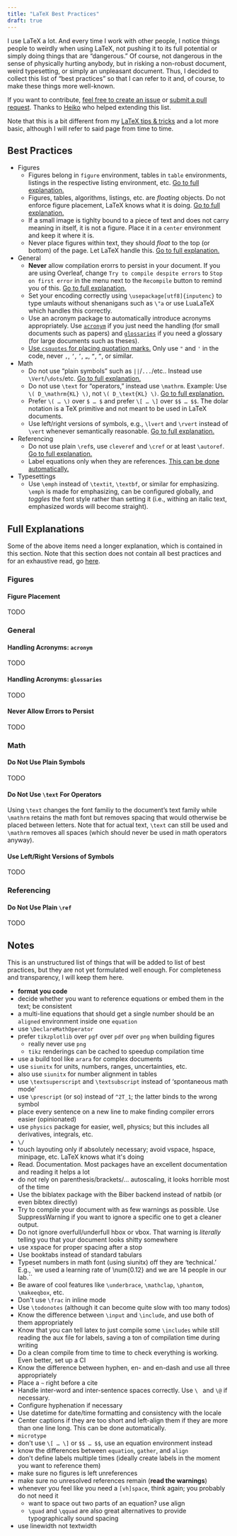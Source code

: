 ```yaml
---
title: "LaTeX Best Practices"
draft: true
---
```


I use LaTeX a lot.
And every time I work with other people, I notice things people to weirdly when using LaTeX, not pushing it to its full potential or simply doing things that are “dangerous.”
Of course, not dangerous in the sense of physically hurting anybody, but in risking a non-robust document, weird typesetting, or simply an unpleasant document.
Thus, I decided to collect this list of “best practices” so that I can refer to it and, of course, to make these things more well-known.

If you want to contribute, [feel free to create an issue](https://github.com/fdamken/fdamken.github.io/issues/) or [submit a pull request](https://github.com/fdamken/fdamken.github.io/pulls).
Thanks to [Heiko](https://miterion.de/) who helped extending this list.

Note that this is a bit different from my [LaTeX tips & tricks](tips-and-tricks) and a lot more basic, although I will refer to said page from time to time.


## Best Practices
- Figures
    - Figures belong in `figure` environment, tables in `table` environments, listings in the respective listing environment, etc. [Go to full explanation.](#figure-placement)
    - Figures, tables, algorithms, listings, etc. are _floating_ objects. Do not enforce figure placement, LaTeX knows what it is doing. [Go to full explanation.](#figure-placement)
    - If a small image is tighlty bound to a piece of text and does not carry meaning in itself, it is not a figure. Place it in a `center` environment and keep it where it is.
    - Never place figures within text, they should _float_ to the top (or bottom) of the page. Let LaTeX handle this. [Go to full explanation.](#figure-placement)
- General
    - **Never** allow compilation erorrs to persist in your document. If you are using Overleaf, change `Try to compile despite errors` to `Stop on first error` in the menu next to the `Recompile` button to remind you of this. [Go to full explanation.](#never-allow-errors-to-persist)
    - Set your encoding correctly using `\usepackage[utf8]{inputenc}` to type umlauts without shenanigans such as `\"a` or use LuaLaTeX which handles this correctly.
    - Use an acronym package to automatically introduce acronyms appropriately. Use [`acronym`](#handling-acronyms-acronym) if you just need the handling (for small documents such as papers) and [`glossaries`](#handling-acronyms-glossaries) if you need a glossary (for large documents such as theses).
    - [Use `csquotes` for placing quotation marks.](/latex/tips-and-tricks/#automatically-using-correct-quotation-marks) Only use `"` and `'` in the code, never `‚`, `‘`, `’`, `„`, `“`, `”`, or similar.
- Math
    - Do not use “plain symbols” such as `||`/`...`/etc.. Instead use `\Vert`/`\dots`/etc. [Go to full explanation.](#do-not-use-plain-symbols)
    - Do not use `\text` for “operators,” instead use `\mathrm`. Example: Use `\( D_\mathrm{KL} \)`, not `\( D_\text{KL} \)`. [Go to full explanation.](#do-not-use-text-for-operators)
    - Prefer `\( … \)` over `$ … $` and prefer `\[ … \]` over `$$ … $$`. The dolar notation is a TeX primitive and not meant to be used in LaTeX documents.
    - Use left/right versions of symbols, e.g., `\lvert` and `\rvert` instead of `\vert` whenever semantically reasonable. [Go to full explanation.](#use-leftright-versions-of-symbols)
- Referencing
    - Do not use plain `\ref`s, use `cleveref` and `\cref` or at least `\autoref`. [Go to full explanation.](#do-not-use-plain-ref)
    - Label equations only when they are references. [This can be done automatically.](/latex/tips-and-tricks/#only-number-referenced-equations)
- Typesettings
    - Use `\emph` instead of `\textit`, `\textbf`, or similar for emphasizing. `\emph` is made for emphasizing, can be configured globally, and _toggles_ the font style rather than setting it (i.e., withing an italic text, emphasized words will become straight).


## Full Explanations
Some of the above items need a longer explanation, which is contained in this section.
Note that this section does not contain all best practices and for an exhaustive read, go [here](#best-practices).

### Figures
#### Figure Placement
TODO

### General
#### Handling Acronyms: `acronym`
TODO

#### Handling Acronyms: `glossaries`
TODO

#### Never Allow Errors to Persist
TODO

### Math
#### Do Not Use Plain Symbols
TODO

#### Do Not Use `\text` For Operators
Using `\text` changes the font familiy to the document’s text family while `\mathrm` retains the math font but removes spacing that would otherwise be placed between letters.
Note that for actual text, `\text` can still be used and `\mathrm` removes all spaces (which should never be used in math operators anyway).

#### Use Left/Right Versions of Symbols
TODO

### Referencing
#### Do Not Use Plain `\ref`
TODO


## Notes
This is an unstructured list of things that will be added to list of best practices, but they are not yet formulated well enough.
For completeness and transparency, I will keep them here.
- **format you code**
- decide whether you want to reference equations or embed them in the text; be consistent
- a multi-line equations that should get a single number should be an `aligned` environment inside one `equation`
- use `\DeclareMathOperator`
- prefer `tikzplotlib` over `pgf` over `pdf` over `png` when building figures
	- really never use `png`
	- `tikz` renderings can be cached to speedup compilation time
- use a build tool like `arara` for complex documents
- use `siunitx` for units, numbers, ranges, uncertainties, etc.
- also use `siunitx` for number alignment in tables
- use `\textsuperscript` and `\textsubscript` instead of ‘spontaneous math mode’
- use `\prescript` (or so) instead of `^2T_1`; the latter binds to the wrong symbol
- place every sentence on a new line to make finding compiler errors easier (opinionated)
- use `physics` package for easier, well, physics; but this includes all derivatives, integrals, etc.
- `\/`
- touch layouting only if absolutely necessary; avoid vspace, hspace, minipage, etc. LaTeX knows what it's doing
- Read. Documentation. Most packages have an excellent documentation and reading it helps a lot
- do not rely on parenthesis/brackets/… autoscaling, it looks horrible most of the time
- Use the biblatex package with the Biber backend instead of natbib (or even bibtex directly)
- Try to compile your document with as few warnings as possible. Use SuppressWarning if you want to ignore a specific one to get a cleaner output.
- Do not ignore overfull/underfull hbox or vbox. That warning is *literally* telling you that your document looks shitty somewhere
- use xspace for proper spacing after a stop
- Use booktabs instead of standard tabulars
- Typeset numbers in math font (using siunitx) off they are ‘technical.’ E.g., `we used a learning rate of \num{0.12} and we are 14 people in our lab.``
- Be aware of cool features like `\underbrace`, `\mathclap`, `\phantom`, `\makeeqbox`, etc.
- Don't use `\frac` in inline mode
- Use `\todonotes` (although it can become quite slow with too many todos)
- Know the difference between `\input` and `\include`, and use both of them appropriately
- Know that you can tell latex to just compile some `\includes` while still reading the aux file for labels, saving a ton of compilation time during writing
- Do a clean compile from time to time to check everything is working. Even better, set up a CI
- Know the difference between hyphen, en- and en-dash and use all three appropriately
- Place a `~` right before a cite
- Handle inter-word and inter-sentence spaces correctly. Use `\ ` and `\@` if necessary.
- Configure hyphenation if necessary
- Use datetime for date/time formatting and consistency with the locale
- Center captions if they are too short and left-align them if they are more than one line long. This can be done automatically.
- `microtype`
- don't use `\[ … \]` or `$$ … $$`, use an equation environment instead
- know the differences between `equation`, `gather`, and `align`
- don't define labels multiple times (ideally create labels in the moment you want to reference them)
- make sure no figures is left unreferences
- make sure no unresolved references remain (**read the warnings**)
- whenever you feel like you need a `[vh]space`, think again; you probably do not need it
	- want to space out two parts of an equation? use align
    - `\quad` and `\qquad` are also great alternatives to provide typographically sound spacing
- use linewidth not textwidth

